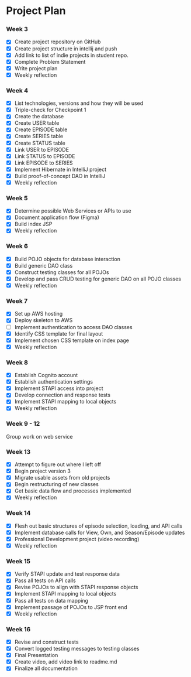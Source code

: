 # Project Plan

### Week 3
- [x] Create project repository on GitHub
- [x] Create project structure in intellij and push
- [x] Add link to list of indie projects in student repo.
- [x] Complete Problem Statement
- [x] Write project plan
- [x] Weekly reflection

### Week 4
- [x] List technologies, versions and how they will be used
- [x] Triple-check for Checkpoint 1
- [x] Create the database
- [x] Create USER table
- [x] Create EPISODE table
- [x] Create SERIES table
- [x] Create STATUS table
- [x] Link USER to EPISODE
- [x] Link STATUS to EPISODE
- [x] Link EPISODE to SERIES
- [x] Implement Hibernate in IntelliJ project
- [x] Build proof-of-concept DAO in IntelliJ
- [x] Weekly reflection

### Week 5
- [x] Determine possible Web Services or APIs to use
- [x] Document application flow (Figma)
- [x] Build index JSP
- [x] Weekly reflection

### Week 6
- [x] Build POJO objects for database interaction
- [x] Build generic DAO class
- [x] Construct testing classes for all POJOs
- [x] Develop and pass CRUD testing for generic DAO on all POJO classes
- [x] Weekly reflection

### Week 7
- [x] Set up AWS hosting
- [x] Deploy skeleton to AWS
- [ ] Implement authentication to access DAO classes
- [x] Identify CSS template for final layout
- [x] Implement chosen CSS template on index page
- [x] Weekly reflection

### Week 8
- [x] Establish Cognito account
- [x] Establish authentication settings
- [x] Implement STAPI access into project
- [x] Develop connection and response tests
- [x] Implement STAPI mapping to local objects
- [x] Weekly reflection

### Week 9 - 12
Group work on web service

### Week 13
- [x] Attempt to figure out where I left off
- [x] Begin project version 3
- [x] Migrate usable assets from old projects
- [x] Begin restructuring of new classes
- [x] Get basic data flow and processes implemented
- [x] Weekly reflection

### Week 14
- [x] Flesh out basic structures of episode selection, loading, and API calls
- [x] Implement database calls for View, Own, and Season/Episode updates
- [x] Professional Development project (video recording)
- [x] Weekly reflection

### Week 15
- [x] Verify STAPI update and test response data
- [x] Pass all tests on API calls
- [x] Revise POJOs to align with STAPI response objects
- [x] Implement STAPI mapping to local objects
- [x] Pass all tests on data mapping
- [x] Implement passage of POJOs to JSP front end
- [x] Weekly reflection

### Week 16
- [x] Revise and construct tests
- [x] Convert logged testing messages to testing classes
- [x] Final Presentation
- [x] Create video, add video link to readme.md
- [x] Finalize all documentation
